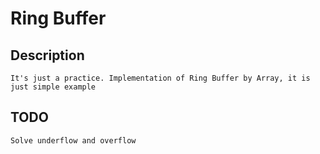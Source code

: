 # Ring Buffer

## Description

	It's just a practice. Implementation of Ring Buffer by Array, it is just simple example

## TODO

	Solve underflow and overflow
